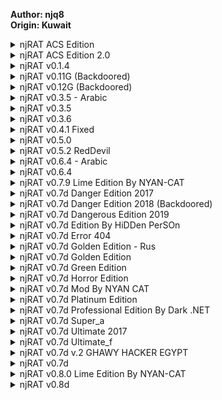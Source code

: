 <b>Author: njq8</b><br>
<b>Origin: Kuwait</b><br>

<details>
  <summary>njRAT ACS Edition</summary>
  <img src="https://github.com/user-attachments/assets/c4e94a74-bbe7-43c0-855b-31904f1c6181" alt="1" />
</details>

<details>
  <summary>njRAT ACS Edition 2.0</summary>
  <img src="https://github.com/user-attachments/assets/75248ab4-068f-4573-8c08-a1a92bfbdb0c" alt="1" />
</details>

<details>
  <summary>njRAT v0.1.4</summary>
  <img src="https://github.com/user-attachments/assets/382218ca-591d-44ea-a06d-bf1bbb7e8edd" alt="1" />
</details>

<details>
  <summary>njRAT v0.11G (Backdoored)</summary>
  <br>
  Stub backdoored upon non-local C2 connection.<br>
  <br>
  <img src="https://github.com/user-attachments/assets/7b367fb1-6f69-44cb-b2d7-495ec1f23171" alt="1" />
</details>

<details>
  <summary>njRAT v0.12G (Backdoored)</summary>
  <br>
  Stub backdoored upon non-local C2 connection.<br>
  <br>
  <img src="https://github.com/user-attachments/assets/e563d273-04b2-45f7-865f-6603689fdfee" alt="1" />
</details>

<details>
  <summary>njRAT v0.3.5 - Arabic</summary>
  <img src="https://github.com/user-attachments/assets/1ff493b7-6dc9-49fa-a2c6-68f6671f125c" alt="1" />
</details>

<details>
  <summary>njRAT v0.3.5</summary>
  <img src="https://github.com/user-attachments/assets/8a0c6c01-82f0-45e3-b473-2289ed70540e" alt="1" />
</details>

<details>
  <summary>njRAT v0.3.6</summary>
  <img src="https://github.com/user-attachments/assets/74257117-be01-42da-a996-602663383876" alt="1" />
</details>

<details>
  <summary>njRAT v0.4.1 Fixed</summary>
  <img src="https://github.com/user-attachments/assets/d157aaae-8b67-4370-b5ef-69f375d54d40" alt="1" />
</details>

<details>
  <summary>njRAT v0.5.0</summary>
  <img src="https://github.com/user-attachments/assets/18b570f6-ce13-41b5-9ca3-64f3ebb104ef" alt="1" />
</details>

<details>
  <summary>njRAT v0.5.2 RedDevil</summary>
  <img src="https://github.com/user-attachments/assets/c8fef31c-1cd3-4885-ad5a-1fe32c523841" alt="1" />
</details>

<details>
  <summary>njRAT v0.6.4 - Arabic</summary>
  <img src="https://github.com/user-attachments/assets/a8d46b71-9d8d-488c-8717-8af62aa0c207" alt="1" />
</details>

<details>
  <summary>njRAT v0.6.4</summary>
  <img src="https://github.com/user-attachments/assets/e075bfc2-e57c-4e66-a032-0ac8405ac635" alt="1" />
</details>

<details>
  <summary>njRAT v0.7.9 Lime Edition By NYAN-CAT</summary>
  <img src="https://github.com/user-attachments/assets/f3786ca4-7f5f-4ba3-8a5c-837d9184bb3e" alt="1" />
</details>

<details>
  <summary>njRAT v0.7d Danger Edition 2017</summary>
  <img src="https://github.com/user-attachments/assets/1b297385-ee95-4d13-a9b4-d7b62fd1e39e" alt="1" />
</details>

<details>
  <summary>njRAT v0.7d Danger Edition 2018 (Backdoored)</summary>
  <br>
  Stub backdoor C2: hakim32.ddns(.)net<br>
  <br>
  <img src="https://github.com/user-attachments/assets/6e158c6b-a9ac-490f-899d-6f6b5babfa49" alt="1" />
</details>

<details>
  <summary>njRAT v0.7d Dangerous Edition 2019</summary>
  <img src="https://github.com/user-attachments/assets/b31190cc-e1b2-4b9c-9c3c-c3366f6f7531" alt="1" />
</details>

<details>
  <summary>njRAT v0.7d Edition By HiDDen PerSOn</summary>
  <img src="https://github.com/user-attachments/assets/c8a1b7b5-5959-4671-9463-4cdab4779183" alt="1" />
</details>

<details>
  <summary>njRAT v0.7d Error 404</summary>
  <img src="https://github.com/user-attachments/assets/459d75d3-0286-4dc7-8bc1-7f6fc8196ec7" alt="1" />
</details>

<details>
  <summary>njRAT v0.7d Golden Edition - Rus</summary>
  <img src="https://github.com/user-attachments/assets/7c38a52e-2a65-4e08-b17c-1cf43684acdf" alt="1" />
</details>

<details>
  <summary>njRAT v0.7d Golden Edition</summary>
  <img src="https://github.com/user-attachments/assets/232071bc-d765-4967-a74e-8e56430406d5" alt="1" />
</details>

<details>
  <summary>njRAT v0.7d Green Edition</summary>
  <img src="https://github.com/user-attachments/assets/cb0cd47c-fd48-4cd5-8f79-3c1ceb1b0df5" alt="1" />
</details>

<details>
  <summary>njRAT v0.7d Horror Edition</summary>
  <img src="https://github.com/user-attachments/assets/bbd98ba8-da94-41f7-9f9d-219a25cf3b3c" alt="1" />
</details>

<details>
  <summary>njRAT v0.7d Mod By NYAN CAT</summary>
  <img src="https://github.com/user-attachments/assets/a45308dd-5f79-4921-9efe-dab8b3d2b6e9" alt="1" />
</details>

<details>
  <summary>njRAT v0.7d Platinum Edition</summary>
  <img src="https://github.com/user-attachments/assets/b23d652b-0945-4a15-bdd4-54804ee7e64c" alt="1" />
</details>

<details>
  <summary>njRAT v0.7d Professional Edition By Dark .NET</summary>
  <img src="https://github.com/user-attachments/assets/b281b2aa-18e3-471d-ad95-91c9eb5140ee" alt="1" />
</details>

<details>
  <summary>njRAT v0.7d Super_a</summary>
  <img src="https://github.com/user-attachments/assets/669e9a9e-7fbd-456d-82c7-a53b7e18084d" alt="1" />
</details>

<details>
  <summary>njRAT v0.7d Ultimate 2017</summary>
  <img src="https://github.com/user-attachments/assets/0181b438-f3ae-4bc9-8ae0-902f21af6722" alt="1" />
</details>

<details>
  <summary>njRAT v0.7d Ultimate_f</summary>
  <img src="https://github.com/user-attachments/assets/5cb44a4d-91ab-4801-a407-d24b414de169" alt="1" />
</details>

<details>
  <summary>njRAT v0.7d v.2 GHAWY HACKER EGYPT</summary>
  <img src="https://github.com/user-attachments/assets/58faa460-45c2-4cc1-802c-409de10f4c5c" alt="1" />
</details>

<details>
  <summary>njRAT v0.7d</summary>
  <img src="https://github.com/user-attachments/assets/bb783a99-1ccd-4f34-96d1-62f076a4c0fb" alt="1" />
</details>

<details>
  <summary>njRAT v0.8.0 Lime Edition By NYAN-CAT</summary>
  <img src="https://github.com/user-attachments/assets/3b009756-061a-4aaa-ab66-f35bbde853b9" alt="1" />
</details>

<details>
  <summary>njRAT v0.8d</summary>
  <img src="https://github.com/user-attachments/assets/d07e6de9-9ed9-48e7-81a4-21a7811e486e" alt="1" />
</details>
